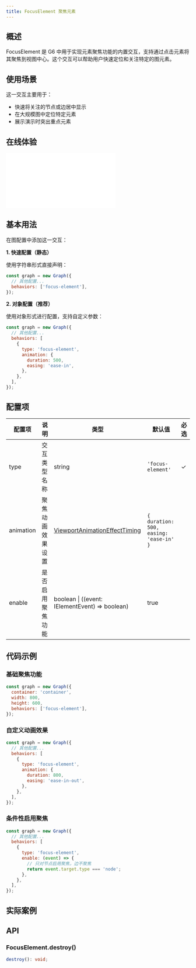 ```yaml
---
title: FocusElement 聚焦元素
---
```


## 概述

FocusElement 是 G6 中用于实现元素聚焦功能的内置交互，支持通过点击元素将其聚焦到视图中心。这个交互可以帮助用户快速定位和关注特定的图元素。

## 使用场景

这一交互主要用于：

- 快速将关注的节点或边居中显示
- 在大规模图中定位特定元素
- 展示演示时突出重点元素

## 在线体验

<embed src="@/common/api/behaviors/focus-element.md"></embed>

## 基本用法

在图配置中添加这一交互：

**1. 快速配置（静态）**

使用字符串形式直接声明：

```javascript
const graph = new Graph({
  // 其他配置...
  behaviors: ['focus-element'],
});
```

**2. 对象配置（推荐）**

使用对象形式进行配置，支持自定义参数：

```javascript
const graph = new Graph({
  // 其他配置...
  behaviors: [
    {
      type: 'focus-element',
      animation: {
        duration: 500,
        easing: 'ease-in',
      },
    },
  ],
});
```

## 配置项

| 配置项    | 说明             | 类型                                                                                | 默认值                                 | 必选 |
| --------- | ---------------- | ----------------------------------------------------------------------------------- | -------------------------------------- | ---- |
| type      | 交互类型名称     | string                                                                              | `'focus-element'`                      | ✓    |
| animation | 聚焦动画效果设置 | [ViewportAnimationEffectTiming](/manual/graph/option#viewportanimationeffecttiming) | `{ duration: 500, easing: 'ease-in' }` |      |
| enable    | 是否启用聚焦功能 | boolean \| ((event: IElementEvent) => boolean)                                      | true                                   |      |

## 代码示例

### 基础聚焦功能

```javascript
const graph = new Graph({
  container: 'container',
  width: 800,
  height: 600,
  behaviors: ['focus-element'],
});
```

### 自定义动画效果

```javascript
const graph = new Graph({
  // 其他配置...
  behaviors: [
    {
      type: 'focus-element',
      animation: {
        duration: 800,
        easing: 'ease-in-out',
      },
    },
  ],
});
```

### 条件性启用聚焦

```javascript
const graph = new Graph({
  // 其他配置...
  behaviors: [
    {
      type: 'focus-element',
      enable: (event) => {
        // 只对节点启用聚焦，边不聚焦
        return event.target.type === 'node';
      },
    },
  ],
});
```

## 实际案例

<Playground path="behavior/focus/demo/basic.js" rid="focus-element"></Playground>

## API

### FocusElement.destroy()

```typescript
destroy(): void;
```
